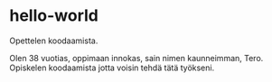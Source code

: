 # hello-world
Opettelen koodaamista.

Olen 38 vuotias, oppimaan innokas, sain nimen kaunneimman, Tero. 
Opiskelen koodaamista jotta voisin tehdä tätä työkseni.
